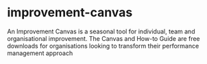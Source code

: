 # improvement-canvas
An Improvement Canvas is a seasonal tool for individual, team and organisational improvement.
The Canvas and How-to Guide are free downloads for organisations looking to transform their performance management approach
